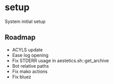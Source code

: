 # setup
System initial setup

## Roadmap
- ACYLS update
- Ease log opening
- Fix STDERR usage in aestetics.sh::get_archive
- Bot relative paths
- Fix mako actions
- Fix bluez
